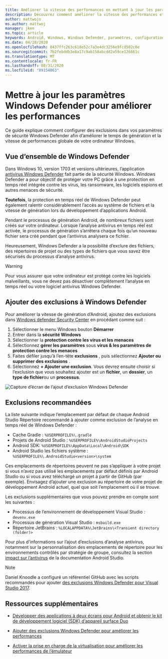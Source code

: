 ```yaml
---
title: Améliorer la vitesse des performances en mettant à jour les paramètres Defender
description: Découvrez comment améliorer la vitesse des performances et les temps de génération en mettant à jour les paramètres de Windows Defender pour exclure la vérification des types de fichiers spécifiés.
author: mattwojo
ms.author: mattwoj
manager: jken
ms.topic: article
keywords: Android, Windows, Windows Defender, paramètres, configuration, exclusions,% USERPROFILE%, devenv.exe, performances, vitesse, Build, gradle
ms.date: 04/28/2020
ms.openlocfilehash: 0437ffc263c618e52c7a3e4dc3256e9fcd502c8e
ms.sourcegitcommit: 7b2febddb3e8a17c9ab158abcdd2a59ce126661c
ms.translationtype: MT
ms.contentlocale: fr-FR
ms.lasthandoff: 08/31/2020
ms.locfileid: "89154863"
---
```

# <a name="update-windows-defender-settings-to-improve-performance"></a>Mettre à jour les paramètres Windows Defender pour améliorer les performances

Ce guide explique comment configurer des exclusions dans vos paramètres de sécurité Windows Defender afin d’améliorer le temps de génération et la vitesse de performances globale de votre ordinateur Windows.

## <a name="windows-defender-overview"></a>Vue d’ensemble de Windows Defender

Dans Windows 10, version 1703 et versions ultérieures, l’application [antivirus Windows Defender](/windows/security/threat-protection/windows-defender-antivirus/windows-defender-security-center-antivirus) fait partie de la sécurité Windows. Windows Defender a pour objectif de protéger votre PC grâce à une protection en temps réel intégrée contre les virus, les ransomware, les logiciels espions et autres menaces de sécurité.

**Toutefois**, la protection en temps réel de Windows Defender peut également ralentir considérablement l’accès au système de fichiers et la vitesse de génération lors du développement d’applications Android.

Pendant le processus de génération Android, de nombreux fichiers sont créés sur votre ordinateur. Lorsque l’analyse antivirus en temps réel est activée, le processus de génération s’arrêtera chaque fois qu’un nouveau fichier sera créé pendant que l’antivirus analysera ce fichier.

Heureusement, Windows Defender a la possibilité d’exclure des fichiers, des répertoires de projet ou des types de fichiers que vous savez être sécurisés du processus d’analyse antivirus.

> [!WARNING]
> Pour vous assurer que votre ordinateur est protégé contre les logiciels malveillants, vous ne devez pas désactiver complètement l’analyse en temps réel ou votre logiciel antivirus Windows Defender.

## <a name="add-exclusions-to-windows-defender"></a>Ajouter des exclusions à Windows Defender

Pour améliorer la vitesse de génération d’Android, ajoutez des exclusions dans [Windows defender Security Center](windowsdefender://) en procédant comme suit :

1. Sélectionner le menu Windows bouton **Démarrer**
2. Entrer dans la **sécurité Windows**
3. Sélectionner la **protection contre les virus et les menaces**
4. Sélectionnez **gérer les paramètres** sous **virus & les paramètres de protection contre les menaces**
5. Faites défiler jusqu’à l’en-tête **exclusions** , puis sélectionnez **Ajouter ou supprimer des exclusions** .
6. Sélectionnez **+ Ajouter une exclusion**. Vous devrez ensuite choisir si l’exclusion que vous souhaitez ajouter est un **fichier**, un **dossier**, un **type de fichier**ou un **processus**.

![Capture d’écran de l’ajout d’exclusion Windows Defender](../images/windows-defender-exclusions.png)

## <a name="recommended-exclusions"></a>Exclusions recommandées

La liste suivante indique l’emplacement par défaut de chaque Android Studio Répertoire recommandé à ajouter comme exclusion de l’analyse en temps réel de Windows Defender :

- Cache Gradle : `%USERPROFILE%\.gradle`
- Projets de Android Studio : `%USERPROFILE%\AndroidStudioProjects`
- Android SDK: `%USERPROFILE%\AppData\Local\Android\SDK`
- Android Studio les fichiers système : `%USERPROFILE%\.AndroidStudio<version>\system`

Ces emplacements de répertoires peuvent ne pas s’appliquer à votre projet si vous n’avez pas utilisé les emplacements par défaut définis par Android Studio ou si vous avez téléchargé un projet à partir de GitHub (par exemple). Envisagez d’ajouter une exclusion au répertoire de votre projet de développement Android actuel, quel que soit l’emplacement où il se trouve.

Les exclusions supplémentaires que vous pouvez prendre en compte sont les suivantes :

- Processus de l’environnement de développement Visual Studio : `devenv.exe`
- Processus de génération Visual Studio : `msbuild.exe`
- Répertoire JetBrains : `%LOCALAPPDATA%\JetBrains\<Transient directory (folder)>`

Pour plus d’informations sur l’ajout d’exclusions d’analyse antivirus, notamment sur la personnalisation des emplacements de répertoire pour les environnements contrôlés par stratégie de groupe, consultez la section [impact sur l’antivirus](https://developer.android.com/studio/intro/studio-config#antivirus-impact) de la documentation Android Studio.

> [!Note]
> Daniel Knoodle a configuré un référentiel GitHub avec les scripts recommandés pour ajouter [des exclusions Windows Defender pour Visual Studio 2017](https://gist.github.com/dknoodle/5a66b8b8a3f2243f4ca5c855b323cb7b#file-windows-defender-exclusions-vs-2017-ps1-L10).

## <a name="additional-resources"></a>Ressources supplémentaires

- [Développer des applications à deux écrans pour Android et obtenir le kit de développement logiciel (SDK) d’appareil surface Duo](/dual-screen/android/)

- [Ajouter des exclusions Windows Defender pour améliorer les performances](./defender-settings.md)

- [Activer la prise en charge de la virtualisation pour améliorer les performances de l’émulateur](./emulator.md#enable-virtualization-support)